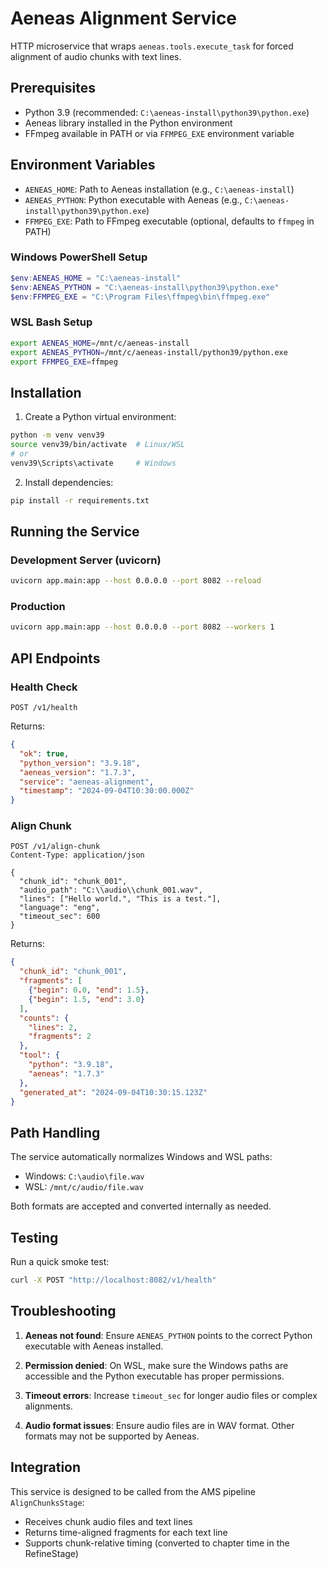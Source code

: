 # Aeneas Alignment Service

HTTP microservice that wraps `aeneas.tools.execute_task` for forced alignment of audio chunks with text lines.

## Prerequisites

- Python 3.9 (recommended: `C:\aeneas-install\python39\python.exe`)
- Aeneas library installed in the Python environment
- FFmpeg available in PATH or via `FFMPEG_EXE` environment variable

## Environment Variables

- `AENEAS_HOME`: Path to Aeneas installation (e.g., `C:\aeneas-install`)
- `AENEAS_PYTHON`: Python executable with Aeneas (e.g., `C:\aeneas-install\python39\python.exe`)
- `FFMPEG_EXE`: Path to FFmpeg executable (optional, defaults to `ffmpeg` in PATH)

### Windows PowerShell Setup
```powershell
$env:AENEAS_HOME = "C:\aeneas-install"
$env:AENEAS_PYTHON = "C:\aeneas-install\python39\python.exe"
$env:FFMPEG_EXE = "C:\Program Files\ffmpeg\bin\ffmpeg.exe"
```

### WSL Bash Setup
```bash
export AENEAS_HOME=/mnt/c/aeneas-install
export AENEAS_PYTHON=/mnt/c/aeneas-install/python39/python.exe
export FFMPEG_EXE=ffmpeg
```

## Installation

1. Create a Python virtual environment:
```bash
python -m venv venv39
source venv39/bin/activate  # Linux/WSL
# or
venv39\Scripts\activate     # Windows
```

2. Install dependencies:
```bash
pip install -r requirements.txt
```

## Running the Service

### Development Server (uvicorn)
```bash
uvicorn app.main:app --host 0.0.0.0 --port 8082 --reload
```

### Production
```bash
uvicorn app.main:app --host 0.0.0.0 --port 8082 --workers 1
```

## API Endpoints

### Health Check
```http
POST /v1/health
```

Returns:
```json
{
  "ok": true,
  "python_version": "3.9.18",
  "aeneas_version": "1.7.3",
  "service": "aeneas-alignment",
  "timestamp": "2024-09-04T10:30:00.000Z"
}
```

### Align Chunk
```http
POST /v1/align-chunk
Content-Type: application/json

{
  "chunk_id": "chunk_001",
  "audio_path": "C:\\audio\\chunk_001.wav",
  "lines": ["Hello world.", "This is a test."],
  "language": "eng",
  "timeout_sec": 600
}
```

Returns:
```json
{
  "chunk_id": "chunk_001",
  "fragments": [
    {"begin": 0.0, "end": 1.5},
    {"begin": 1.5, "end": 3.0}
  ],
  "counts": {
    "lines": 2,
    "fragments": 2
  },
  "tool": {
    "python": "3.9.18",
    "aeneas": "1.7.3"
  },
  "generated_at": "2024-09-04T10:30:15.123Z"
}
```

## Path Handling

The service automatically normalizes Windows and WSL paths:
- Windows: `C:\audio\file.wav`
- WSL: `/mnt/c/audio/file.wav`

Both formats are accepted and converted internally as needed.

## Testing

Run a quick smoke test:
```bash
curl -X POST "http://localhost:8082/v1/health"
```

## Troubleshooting

1. **Aeneas not found**: Ensure `AENEAS_PYTHON` points to the correct Python executable with Aeneas installed.

2. **Permission denied**: On WSL, make sure the Windows paths are accessible and the Python executable has proper permissions.

3. **Timeout errors**: Increase `timeout_sec` for longer audio files or complex alignments.

4. **Audio format issues**: Ensure audio files are in WAV format. Other formats may not be supported by Aeneas.

## Integration

This service is designed to be called from the AMS pipeline `AlignChunksStage`:
- Receives chunk audio files and text lines
- Returns time-aligned fragments for each text line  
- Supports chunk-relative timing (converted to chapter time in the RefineStage)